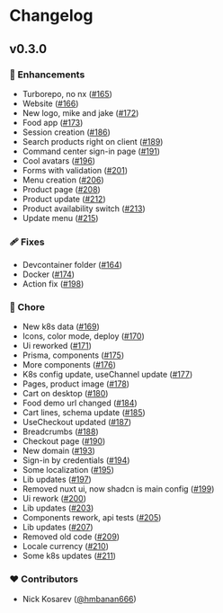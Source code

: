 # Changelog


## v0.3.0


### 🚀 Enhancements

- Turborepo, no nx ([#165](https://github.com/next-orders/space/pull/165))
- Website ([#166](https://github.com/next-orders/space/pull/166))
- New logo, mike and jake ([#172](https://github.com/next-orders/space/pull/172))
- Food app ([#173](https://github.com/next-orders/space/pull/173))
- Session creation ([#186](https://github.com/next-orders/space/pull/186))
- Search products right on client ([#189](https://github.com/next-orders/space/pull/189))
- Command center sign-in page ([#191](https://github.com/next-orders/space/pull/191))
- Cool avatars ([#196](https://github.com/next-orders/space/pull/196))
- Forms with validation ([#201](https://github.com/next-orders/space/pull/201))
- Menu creation ([#206](https://github.com/next-orders/space/pull/206))
- Product page ([#208](https://github.com/next-orders/space/pull/208))
- Product update ([#212](https://github.com/next-orders/space/pull/212))
- Product availability switch ([#213](https://github.com/next-orders/space/pull/213))
- Update menu ([#215](https://github.com/next-orders/space/pull/215))

### 🩹 Fixes

- Devcontainer folder ([#164](https://github.com/next-orders/space/pull/164))
- Docker ([#174](https://github.com/next-orders/space/pull/174))
- Action fix ([#198](https://github.com/next-orders/space/pull/198))

### 🏡 Chore

- New k8s data ([#169](https://github.com/next-orders/space/pull/169))
- Icons, color mode, deploy ([#170](https://github.com/next-orders/space/pull/170))
- Ui reworked ([#171](https://github.com/next-orders/space/pull/171))
- Prisma, components ([#175](https://github.com/next-orders/space/pull/175))
- More components ([#176](https://github.com/next-orders/space/pull/176))
- K8s config update, useChannel update ([#177](https://github.com/next-orders/space/pull/177))
- Pages, product image ([#178](https://github.com/next-orders/space/pull/178))
- Cart on desktop ([#180](https://github.com/next-orders/space/pull/180))
- Food demo url changed ([#184](https://github.com/next-orders/space/pull/184))
- Cart lines, schema update ([#185](https://github.com/next-orders/space/pull/185))
- UseCheckout updated ([#187](https://github.com/next-orders/space/pull/187))
- Breadcrumbs ([#188](https://github.com/next-orders/space/pull/188))
- Checkout page ([#190](https://github.com/next-orders/space/pull/190))
- New domain ([#193](https://github.com/next-orders/space/pull/193))
- Sign-in by credentials ([#194](https://github.com/next-orders/space/pull/194))
- Some localization ([#195](https://github.com/next-orders/space/pull/195))
- Lib updates ([#197](https://github.com/next-orders/space/pull/197))
- Removed nuxt ui, now shadcn is main config ([#199](https://github.com/next-orders/space/pull/199))
- Ui rework ([#200](https://github.com/next-orders/space/pull/200))
- Lib updates ([#203](https://github.com/next-orders/space/pull/203))
- Components rework, api tests ([#205](https://github.com/next-orders/space/pull/205))
- Lib updates ([#207](https://github.com/next-orders/space/pull/207))
- Removed old code ([#209](https://github.com/next-orders/space/pull/209))
- Locale currency ([#210](https://github.com/next-orders/space/pull/210))
- Some k8s updates ([#211](https://github.com/next-orders/space/pull/211))

### ❤️ Contributors

- Nick Kosarev ([@hmbanan666](http://github.com/hmbanan666))

